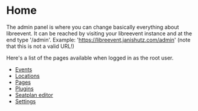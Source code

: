 # Home
The admin panel is where you can change basically everything about libreevent. It can be reached by visiting your libreevent instance and at the end type '/admin'. Example: 'https://libreevent.janishutz.com/admin' (note that this is not a valid URL!)
<!-- In a future update, depending on your account's privileges, you may find more or less settings. Only the root account has access to the admin accounts page. Currently though, all pages are unlocked for all users. -->

Here's a list of the pages available when logged in as the root user. <!-- All other users have fewer pages enabled.-->
- [Events](&/admin-panel/events)
- [Locations](&/admin-panel/locations)
- [Pages](&/admin-panel/pages)
- [Plugins](&/admin-panel/plugins)
- [Seatplan editor](&/admin-panel/seatplan-editor)
- [Settings](&/admin-panel/settings)

<!-- Additionally, some settings might not be available to all admin accounts on all pages. -->

<!-- *As a general recommendation, we do not encourage logging in as the root user if not strictly necessary, as this can help protect the libreevent installation*. -->

